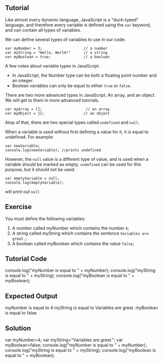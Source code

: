 Tutorial
--------

Like almost every dynamic language, JavaScript is a "duck-typed" language, and therefore every variable is defined using the `var` keyword, and can contain all types of variables. 

We can define several types of variables to use in our code:

    var myNumber = 3;                   // a number
    var myString = "Hello, World!"      // a string
    var myBoolean = true;               // a boolean

A few notes about variable types in JavaScript:

* In JavaScript, the Number type can be both a floating point number and an integer. 
* Boolean variables can only be equal to either `true` or `false`.

There are two more advanced types in JavaScript. An array, and an object. We will get to them in more advanced tutorials.

    var myArray = [];                    // an array
    var myObject = {};                  // an object

Atop of that, there are two special types called `undefined` and `null`.

When a variable is used without first defining a value for it, it is equal to undefined. For example:

    var newVariable;
    console.log(newVariable); //prints undefined

However, the `null` value is a different type of value, and is used when a variable should be marked as empty. `undefined` can be used for this purpose, but it should not be used.

    var emptyVariable = null;
    console.log(emptyVariable);


will print out `null`

Exercise
--------

You must define the following variables:

1. A number called myNumber which contains the number `4`;
2. A string called myString which contains the sentence `Variables are great.`;
3. A boolean called myBoolean which contains the value `false`;

Tutorial Code
-------------

console.log("myNumber is equal to " + myNumber);
console.log("myString is equal to " + myString);
console.log("myBoolean is equal to " + myBoolean);

Expected Output
---------------

myNumber is equal to 4
myString is equal to Variables are great.
myBoolean is equal to false

Solution
--------
var myNumber=4;
var myString="Variables are great.";
var myBoolean=false;
console.log("myNumber is equal to " + myNumber);
console.log("myString is equal to " + myString);
console.log("myBoolean is equal to " + myBoolean);
